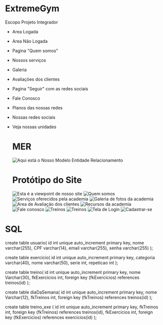 # ExtremeGym

Escopo Projeto Integrador

- Area Logada
- Area Não Logada
- Pagina "Quem somos"
- Nossos serviços
- Galeria
- Avaliações dos clientes
- Pagina "Seguir" com as redes sociais
- Fale Conosco
- Planos das nossas redes
- Nossas redes sociais
- Veja nossas unidades

  # MER
  ![Aqui está o Nosso Modelo Entidade Relacionamento](Imagens/DiagramaDeUso.PNG)

  # Protótipo do Site

  ![Esta é a viewpoint de nosso site](Imagens/inicio.png)
  ![Quem somos](Imagens/QuemSomos.png)
  ![Serviços oferecidos pela academia](Imagens/Serviços.png)
  ![Galeria de fotos da academia](Imagens/Galeria.png)
  ![Area de Avaliação dos clientes](Imagens/Avaliações.png)
  ![Recursos da academia](Imagens/Recursos.png)
  ![Fale conosco](Imagens/FaleConosco.png)
  ![Treinos](Imagens/Treinos.1.jpg)
  ![Treinos](Imagens/Treinos.2.jpg)
  ![Tela de Login](Imagens/login.png)
  ![Cadastrar-se](Imagens/Cadastro.png)


# SQL
create table usuario(
	id int unique auto_increment primary key,
    nome varchar(255),
    CPF varchar(14),
    email varchar(255),
    senha varchar(255)
);

create table exercicio(
	id int unique auto_increment primary key,
    categoria varchar(40),
    nome varchar(50),
    serie int,
    repeticao int
);

create table treino(
	id int unique auto_increment primary key,
	nome Varchar(30),
    fkExercicios int,
		foreign key (fkExercicios) references treinos(id)
);

create table diaDaSemana(
	id int unique auto_increment primary key,
    nome Varchar(12),
    fkTreinos int,
		foreign key (fkTreinos) references treinos(id)
);

create table treino_exe (
	id int unique auto_increment primary key,
	fkTreinos int,
		foreign key (fkTreinos) references treinos(id),
    fkExercicios int,
		foreign key (fkExercicios) references exercicios(id)
);
